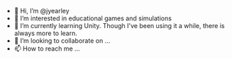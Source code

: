 - 👋 Hi, I’m @jyearley
- 👀 I’m interested in educational games and simulations
- 🌱 I’m currently learning Unity. Though I've been using it a while, there is always more to learn.
- 💞️ I’m looking to collaborate on ...
- 📫 How to reach me ...

<!---
jyearley/jyearley is a ✨ special ✨ repository because its `README.md` (this file) appears on your GitHub profile.
You can click the Preview link to take a look at your changes.
--->
